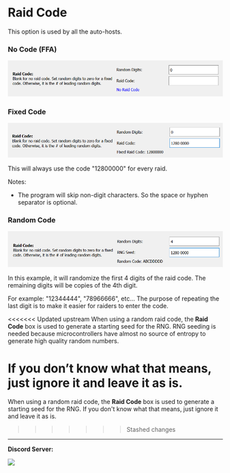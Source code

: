 # Raid Code

This option is used by all the auto-hosts.

### No Code (FFA)

<img src="images/RaidCode-0.png">

### Fixed Code

<img src="images/RaidCode-1.png">

This will always use the code "12800000" for every raid.

Notes:
- The program will skip non-digit characters. So the space or hyphen separator is optional.

### Random Code

<img src="images/RaidCode-2.png">

In this example, it will randomize the first 4 digits of the raid code. The remaining digits will be copies of the 4th digit.

For example: "12344444", "78966666", etc... The purpose of repeating the last digit is to make it easier for raiders to enter the code.

<<<<<<< Updated upstream
When using a random raid code, the **Raid Code** box is used to generate a starting seed for the RNG. RNG seeding is needed because microcontrollers have almost no source of entropy to generate high quality random numbers.

If you don’t know what that means, just ignore it and leave it as is.
=======
When using a random raid code, the **Raid Code** box is used to generate a starting seed for the RNG. If you don't know what that means, just ignore it and leave it as is.
>>>>>>> Stashed changes


<hr>

**Discord Server:** 

[<img src="https://canary.discordapp.com/api/guilds/695809740428673034/widget.png?style=banner2">](https://discord.gg/cQ4gWxN)

